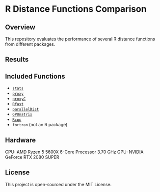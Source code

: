 # R Distance Functions Comparison

## Overview

This repository evaluates the performance of several R distance functions from different packages. 

## Results

## Included Functions
- [`stats`](https://www.rdocumentation.org/packages/stats/versions/3.6.2/topics/dist)
- [`proxy`](https://cran.r-project.org/web/packages/proxy/proxy.pdf)
- [`proxyC`](https://cran.r-project.org/web/packages/proxyC/proxyC.pdf)
- [`Rfast`](https://cran.r-project.org/web/packages/Rfast/Rfast.pdf)
- [`parallelDist`](https://cran.r-project.org/package=parallelDist)
- [`GPUmatrix`](https://cran.r-project.org/package=GPUmatrix)
- [`Rcpp`](https://www.rcpp.org/)
- `fortran` (not an R package)


## Hardware 
CPU: AMD Ryzen 5 5600X 6-Core Processor 3.70 GHz
GPU: NVIDIA GeForce RTX 2080 SUPER

## License

This project is open-sourced under the MIT License.
